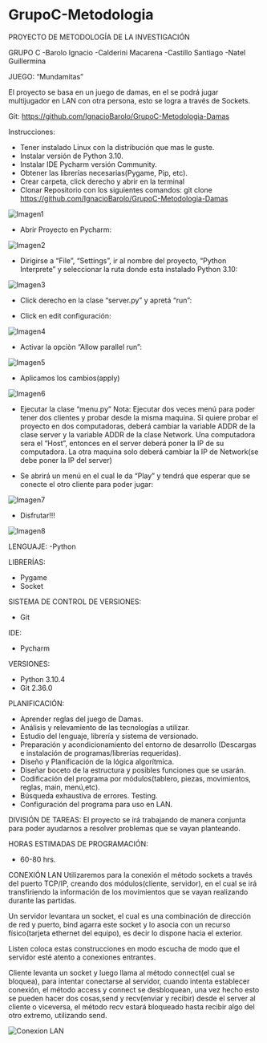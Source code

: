# GrupoC-Metodologia
PROYECTO DE METODOLOGÍA DE LA INVESTIGACIÓN

GRUPO C
-Barolo Ignacio
-Calderini Macarena
-Castillo Santiago
-Natel Guillermina

JUEGO:
“Mundamitas”

El proyecto se basa en un juego de damas, en el se podrá jugar multijugador en LAN con otra persona, esto se logra a través de Sockets.

Git: https://github.com/IgnacioBarolo/GrupoC-Metodologia-Damas

Instrucciones:
- Tener instalado Linux con la distribución que mas le guste.
- Instalar versión de Python 3.10.
- Instalar IDE Pycharm versión Community.
- Obtener las librerías necesarias(Pygame, Pip, etc).
- Crear carpeta, click derecho y abrir en la terminal
- Clonar Repositorio con los siguientes comandos:
	git clone https://github.com/IgnacioBarolo/GrupoC-Metodologia-Damas

![Imagen1](https://user-images.githubusercontent.com/103141746/233189616-5b17d44d-fc41-43ca-8971-b99b9a925844.png)


- Abrir Proyecto en Pycharm:
 
 ![Imagen2](https://user-images.githubusercontent.com/103141746/233189702-4fa8963e-7059-4593-b65e-004d96a6109a.png)

 
- Dirigirse a “File”, “Settings”, ir al nombre del proyecto, “Python Interprete” y seleccionar la ruta donde esta instalado Python 3.10:

![Imagen3](https://user-images.githubusercontent.com/103141746/233189774-135b8abe-3e7d-486a-84cb-4a6d9a48c127.png)


- Click derecho en la clase “server.py” y apretá “run”:


- Click en edit configuración:

![Imagen4](https://user-images.githubusercontent.com/103141746/233189835-bd84d862-9d55-4d09-b53d-9319ba4ae6de.png)


- Activar la opciòn “Allow parallel run”:

![Imagen5](https://user-images.githubusercontent.com/103141746/233189936-dc82c682-a524-40e9-ab51-1391dbd17793.png)


- Aplicamos los cambios(apply)

![Imagen6](https://user-images.githubusercontent.com/103141746/233189960-6841fe77-af56-4681-a4b0-968c7baadadb.png)


- Ejecutar la clase “menu.py”
Nota: Ejecutar dos veces menú para poder tener dos clientes y probar desde la misma maquina.
Si quiere probar el proyecto en dos computadoras, deberá cambiar la variable ADDR de la clase server y la variable ADDR de la clase Network. Una computadora sera el “Host”, entonces en el server deberá poner la IP de su computadora. La otra maquina solo deberá cambiar la IP de Network(se debe poner la IP del server)

- Se abrirá un menú en el cual le da “Play” y tendrá que esperar que se conecte el otro cliente para poder jugar:

![Imagen7](https://user-images.githubusercontent.com/103141746/233190020-b80e510a-c02c-4d1e-9718-187e24bbcecd.png)


- Disfrutar!!!

![Imagen8](https://user-images.githubusercontent.com/103141746/233190057-f7d9eb67-9cb8-41a1-adb9-849af0a52561.png)



LENGUAJE:
-Python

LIBRERÍAS:
- Pygame
- Socket

SISTEMA DE CONTROL DE VERSIONES:
- Git

IDE:
- Pycharm

VERSIONES:
- Python 3.10.4
- Git 2.36.0

PLANIFICACIÓN:
- Aprender reglas del juego de Damas.
- Análisis y relevamiento de las tecnologías a utilizar.
- Estudio del lenguaje, librería y sistema de versionado.
- Preparación y acondicionamiento del entorno de desarrollo (Descargas e instalación de programas/librerías requeridas).
- Diseño y Planificación de la lógica algorítmica.
- Diseñar boceto de la estructura y posibles funciones que se usarán.
- Codificación del programa por módulos(tablero, piezas, movimientos, reglas, main, menú,etc).
- Búsqueda exhaustiva de errores. Testing.
- Configuración del programa para uso en LAN.

DIVISIÓN DE TAREAS:
El proyecto se irá trabajando de manera conjunta para poder ayudarnos a resolver problemas que se vayan planteando.

HORAS ESTIMADAS DE PROGRAMACIÓN:
- 60-80 hrs.

CONEXIÓN LAN
Utilizaremos para la conexión el método sockets a través del puerto TCP/IP, creando dos módulos(cliente, servidor), en el cual se irá transfiriendo la información de los movimientos que se vayan realizando durante las partidas.

Un servidor levantara un socket, el cual es una combinación de dirección de red y puerto, bind agarra este socket y lo asocia con un recurso físico(tarjeta ethernet del equipo), es decir lo dispone hacia el exterior.

Listen coloca estas construcciones en modo escucha de modo que el servidor esté atento a conexiones entrantes.

Cliente levanta un socket y luego llama al método connect(el cual se bloquea), para intentar conectarse al servidor, cuando intenta establecer conexión, el método access y connect se desbloquean, una vez hecho esto se pueden hacer dos cosas,send y recv(enviar y recibir) desde el server al cliente o viceversa, el método recv estará bloqueado hasta recibir algo del otro extremo, utilizando send.

![Conexion LAN](https://user-images.githubusercontent.com/103141738/168706927-9343c5cb-7140-4ff1-ad66-c534d71eef89.png)
